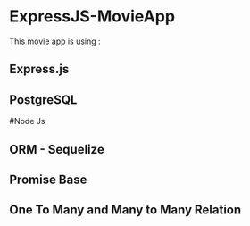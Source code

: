 # ExpressJS-MovieApp

This movie app is using :
## Express.js
## PostgreSQL
#Node Js
## ORM - Sequelize
## Promise Base
## One To Many and Many to Many Relation
